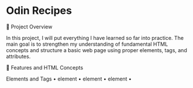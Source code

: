 # Odin Recipes
📘 Project Overview

In this project, I will put everything I have learned so far into practice.
The main goal is to strengthen my understanding of fundamental HTML concepts and structure a basic web page using proper elements, tags, and attributes.


🧩 Features and HTML Concepts

Elements and Tags
	•	<html> element
	•	<head> element
	•	<meta> element
	•	<title> element
	•	<body> element
	•	Paragraphs (<p>)
	•	<strong> element
	•	<em> element

Void Elements
	•	Examples of self-closing tags such as <br>, <hr>, and <img>

HTML Comments

Learn how to add comments to improve readability and documentation within the HTML code.

Lists

Explore ordered (<ol>) and unordered (<ul>) lists to organize content effectively.

Links and Images

Use the <a> and <img> elements to add navigation and visual content to the page.

Attributes

Understand how HTML attributes work and how to use them to customize elements (e.g., src, alt, href, title).

🛠️ Technologies Used
	•	HTML5